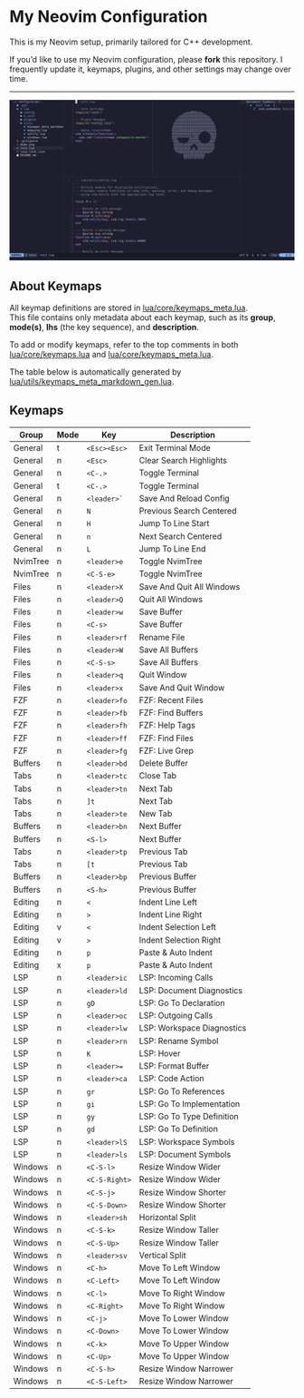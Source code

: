 # My Neovim Configuration

This is my Neovim setup, primarily tailored for C++ development.

If you’d like to use my Neovim configuration, please **fork** this repository.
I frequently update it, keymaps, plugins, and other settings may change over time.

---

![Demo](./demo.png)

## About Keymaps

All keymap definitions are stored in [lua/core/keymaps_meta.lua](lua/core/keymaps_meta.lua).  
This file contains only metadata about each keymap, such as its **group**, **mode(s)**, **lhs** (the key sequence), and **description**.

To add or modify keymaps, refer to the top comments in both  
[lua/core/keymaps.lua](lua/core/keymaps.lua) and [lua/core/keymaps_meta.lua](lua/core/keymaps_meta.lua).

The table below is automatically generated by  
[lua/utils/keymaps_meta_markdown_gen.lua](lua/utils/keymaps_meta_markdown_gen.lua).

## Keymaps

| Group | Mode | Key | Description |
|-------|------|-----|-------------|
| General | t | ` <Esc><Esc> ` | Exit Terminal Mode |
| General | n | ` <Esc> ` | Clear Search Highlights |
| General | n | ` <C-.> ` | Toggle Terminal |
| General | t | ` <C-.> ` | Toggle Terminal |
| General | n | `` <leader>` `` | Save And Reload Config |
| General | n | ` N ` | Previous Search Centered |
| General | n | ` H ` | Jump To Line Start |
| General | n | ` n ` | Next Search Centered |
| General | n | ` L ` | Jump To Line End |
| NvimTree | n | ` <leader>e ` | Toggle NvimTree |
| NvimTree | n | ` <C-S-e> ` | Toggle NvimTree |
| Files | n | ` <leader>X ` | Save And Quit All Windows |
| Files | n | ` <leader>Q ` | Quit All Windows |
| Files | n | ` <leader>w ` | Save Buffer |
| Files | n | ` <C-s> ` | Save Buffer |
| Files | n | ` <leader>rf ` | Rename File |
| Files | n | ` <leader>W ` | Save All Buffers |
| Files | n | ` <C-S-s> ` | Save All Buffers |
| Files | n | ` <leader>q ` | Quit Window |
| Files | n | ` <leader>x ` | Save And Quit Window |
| FZF | n | ` <leader>fo ` | FZF: Recent Files |
| FZF | n | ` <leader>fb ` | FZF: Find Buffers |
| FZF | n | ` <leader>fh ` | FZF: Help Tags |
| FZF | n | ` <leader>ff ` | FZF: Find Files |
| FZF | n | ` <leader>fg ` | FZF: Live Grep |
| Buffers | n | ` <leader>bd ` | Delete Buffer |
| Tabs | n | ` <leader>tc ` | Close Tab |
| Tabs | n | ` <leader>tn ` | Next Tab |
| Tabs | n | ` ]t ` | Next Tab |
| Tabs | n | ` <leader>te ` | New Tab |
| Buffers | n | ` <leader>bn ` | Next Buffer |
| Buffers | n | ` <S-l> ` | Next Buffer |
| Tabs | n | ` <leader>tp ` | Previous Tab |
| Tabs | n | ` [t ` | Previous Tab |
| Buffers | n | ` <leader>bp ` | Previous Buffer |
| Buffers | n | ` <S-h> ` | Previous Buffer |
| Editing | n | ` < ` | Indent Line Left |
| Editing | n | ` > ` | Indent Line Right |
| Editing | v | ` < ` | Indent Selection Left |
| Editing | v | ` > ` | Indent Selection Right |
| Editing | n | ` p ` | Paste & Auto Indent |
| Editing | x | ` p ` | Paste & Auto Indent |
| LSP | n | ` <leader>ic ` | LSP: Incoming Calls |
| LSP | n | ` <leader>ld ` | LSP: Document Diagnostics |
| LSP | n | ` gD ` | LSP: Go To Declaration |
| LSP | n | ` <leader>oc ` | LSP: Outgoing Calls |
| LSP | n | ` <leader>lw ` | LSP: Workspace Diagnostics |
| LSP | n | ` <leader>rn ` | LSP: Rename Symbol |
| LSP | n | ` K ` | LSP: Hover |
| LSP | n | ` <leader>= ` | LSP: Format Buffer |
| LSP | n | ` <leader>ca ` | LSP: Code Action |
| LSP | n | ` gr ` | LSP: Go To References |
| LSP | n | ` gi ` | LSP: Go To Implementation |
| LSP | n | ` gy ` | LSP: Go To Type Definition |
| LSP | n | ` gd ` | LSP: Go To Definition |
| LSP | n | ` <leader>lS ` | LSP: Workspace Symbols |
| LSP | n | ` <leader>ls ` | LSP: Document Symbols |
| Windows | n | ` <C-S-l> ` | Resize Window Wider |
| Windows | n | ` <C-S-Right> ` | Resize Window Wider |
| Windows | n | ` <C-S-j> ` | Resize Window Shorter |
| Windows | n | ` <C-S-Down> ` | Resize Window Shorter |
| Windows | n | ` <leader>sh ` | Horizontal Split |
| Windows | n | ` <C-S-k> ` | Resize Window Taller |
| Windows | n | ` <C-S-Up> ` | Resize Window Taller |
| Windows | n | ` <leader>sv ` | Vertical Split |
| Windows | n | ` <C-h> ` | Move To Left Window |
| Windows | n | ` <C-Left> ` | Move To Left Window |
| Windows | n | ` <C-l> ` | Move To Right Window |
| Windows | n | ` <C-Right> ` | Move To Right Window |
| Windows | n | ` <C-j> ` | Move To Lower Window |
| Windows | n | ` <C-Down> ` | Move To Lower Window |
| Windows | n | ` <C-k> ` | Move To Upper Window |
| Windows | n | ` <C-Up> ` | Move To Upper Window |
| Windows | n | ` <C-S-h> ` | Resize Window Narrower |
| Windows | n | ` <C-S-Left> ` | Resize Window Narrower |
